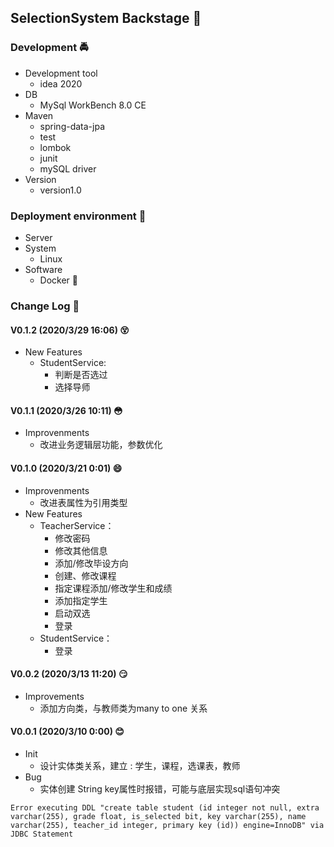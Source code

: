 ## SelectionSystem Backstage :couple:

### Development :oncoming_police_car:	

* Development tool
    * idea 2020
* DB
    * MySql WorkBench 8.0 CE
* Maven
    * spring-data-jpa
    * test
    * lombok
    * junit
    * mySQL driver
* Version
    * version1.0

### Deployment environment :european_castle:

* Server
* System
    * Linux  
* Software
    * Docker :penguin:

### Change Log :bookmark_tabs:

#### V0.1.2 (2020/3/29 16:06) :dizzy_face:

* New Features 
    * StudentService: 
         * 判断是否选过
         * 选择导师

#### V0.1.1 (2020/3/26 10:11) :flushed:
* Improvenments 
    * 改进业务逻辑层功能，参数优化
    
#### V0.1.0 (2020/3/21 0:01) :smile:

* Improvenments 
    * 改进表属性为引用类型
* New Features
    * TeacherService：
        * 修改密码
        * 修改其他信息
        * 添加/修改毕设方向
        * 创建、修改课程
        * 指定课程添加/修改学生和成绩
        * 添加指定学生
        * 启动双选
        * 登录  
    * StudentService：
        * 登录     
        
#### V0.0.2 (2020/3/13 11:20) :smirk:

* Improvements
    * 添加方向类，与教师类为many to one 关系
            
#### V0.0.1 (2020/3/10 0:00) :blush:
* Init
    * 设计实体类关系，建立 : 学生，课程，选课表，教师
* Bug 
    * 实体创建 String key属性时报错，可能与底层实现sql语句冲突
```text
Error executing DDL "create table student (id integer not null, extra varchar(255), grade float, is_selected bit, key varchar(255), name varchar(255), teacher_id integer, primary key (id)) engine=InnoDB" via JDBC Statement
```

